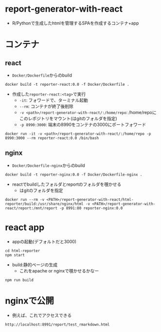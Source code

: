 # report-generator-with-react
* R/Pythonで生成したhtmlを管理するSPAを作成するコンテナ+app


# コンテナ

## react
* `Docker/Dockerfile`からのbuild
```
docker build -t reporter-react:0.0 -f Docker/Dockerfile .
```

* 作成した`reporter-react:<tag>`で実行
  * `-it`: フォワードで、ターミナル起動
  * `--rm`: コンテナが終了後削除
  * `-v <path>/report-generator-with-react/:/home/repo`: /home/repoにこのレポジトリをマウント(<path>はgitのフォルダを指定)
  * `-p 8990:3000`: 端末の8990をコンテナの3000にポートフォワード
```
docker run -it -v <path>/report-generator-with-react/:/home/repo -p 8990:3000 --rm reporter-react:0.0 /bin/bash
```

## nginx
* `Docker/Dockerfile-nginx`からのbuild
```
docker build -t reporter-nginx:0.0 -f Docker/Dockerfile-nginx .
```

* reactでbuildしたフォルダとreportのフォルダを覗かせる
  * <path>はgitのフォルダを指定
```
docker run --rm -v <PATH>/report-generator-with-react/html-reporter/build:/usr/share/nginx/html -v <PATH>/report-generator-with-react/report:/mnt/report -p 8991:80 reporter-nginx:0.0
```



# react app
* appの起動(デフォルトだと3000)
```
cd html-reporter
npm start
```

* build:静的ページの生成
  * これをapache or nginxで覗かせるかなー
```
npm run build
```

# nginxで公開
* 例えば、これでアクセスできる
```
http://localhost:8991/report/test_rmarkdown.html
```